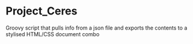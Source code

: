 # Project_Ceres
Groovy script that pulls info from a json file and exports the contents to a stylised HTML/CSS document combo
